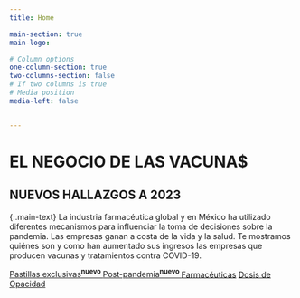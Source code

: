 ```yaml
---
title: Home

main-section: true
main-logo:

# Column options
one-column-section: true
two-columns-section: false
# If two columns is true
# Media position
media-left: false


---
```

# EL NEGOCIO DE LAS VACUNA$

## NUEVOS HALLAZGOS A 2023

{:.main-text}
La industria farmacéutica global y en México ha utilizado diferentes mecanismos para influenciar la toma de decisiones sobre la pandemia. Las empresas ganan a costa de la vida y la salud. Te mostramos quiénes son y como han aumentado sus ingresos las empresas que producen vacunas y tratamientos contra COVID-19.

[Pastillas exclusivas<sup>**nuevo** </sup>](/vacunas-2023/antivirales)
[Post-pandemia<sup>**nuevo** </sup>](/vacunas-2023/postpandemia)
[Farmacéuticas](/vacunas-2023/industria-farmaceutica)
[Dosis de Opacidad](/vacunas-2023/contratos-y-beneficiarias)





